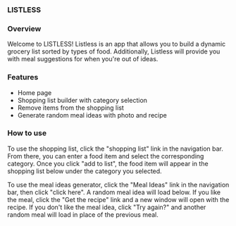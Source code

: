 ### LISTLESS


### Overview
Welcome to LISTLESS! Listless is an app that allows you to build a dynamic grocery list sorted by types of food. Additionally, Listless will provide you with meal suggestions for when you're out of ideas.

### Features
- Home page
- Shopping list builder with category selection
- Remove items from the shopping list
- Generate random meal ideas with photo and recipe

### How to use
To use the shopping list, click the "shopping list" link in the navigation bar. From there, you can enter a food item and select the corresponding category. Once you click "add to list", the food item will appear in the shopping list below under the category you selected. 

To use the meal ideas generator, click the "Meal Ideas" link in the navigation bar, then click "click here". A random meal idea will load below. If you like the meal, click the "Get the recipe" link and a new window will open with the recipe. If you don't like the meal idea, click "Try again?" and another random meal will load in place of the previous meal. 